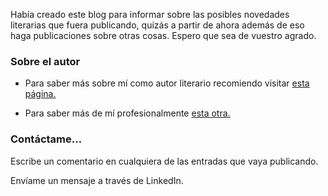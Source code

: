 

Había creado este blog para informar sobre las posibles novedades literarias que fuera publicando, quizás a partir de ahora además de eso haga publicaciones sobre otras cosas. Espero que sea de vuestro agrado.


### Sobre el autor

- Para saber más sobre mí como autor literario recomiendo visitar [esta página.](https://www.amazon.es/~/e/B09BB4R593)
  
- Para saber más de mí profesionalmente [esta otra. ](https://www.linkedin.com/in/alberto-gustavo-colomo-nieto-6636592b0)

### Contáctame...

Escribe un comentario en cualquiera de las entradas que vaya publicando.

Envíame un mensaje a través de LinkedIn.

